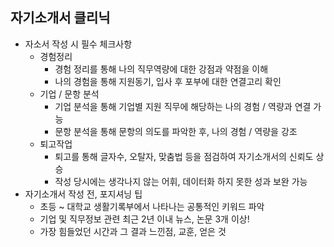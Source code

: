## 자기소개서 클리닉

* 자소서 작성 시 필수 체크사항
  * 경험정리
    * 경험 정리를 통해 나의 직무역량에 대한 강점과 약점을 이해
    * 나의 경험을 통해 지원동기, 입사 후 포부에 대한 연결고리 확인
  * 기업 / 문항 분석
    * 기업 분석을 통해 기업별 지원 직무에 해당하는 나의 경험 / 역량과 연결 가능
    * 문항 분석을 통해 문항의 의도를 파악한 후, 나의 경험 / 역량을 강조
  * 퇴고작업
    * 퇴고를 통해 글자수, 오탈자, 맞춤법 등을 점검하여 자기소개서의 신뢰도 상승
    * 작성 당시에는 생각나지 않는 어휘, 데이터화 하지 못한 성과 보완 가능
* 자기소개서 작성 전, 포지셔닝 팁
  * 초등 ~ 대학교 생활기록부에서 나타나는 공통적인 키워드 파악
  * 기업 및 직무정보 관련 최근 2년 이내 뉴스, 논문 3개 이상!
  * 가장 힘들었던 시간과 그 결과 느낀점, 교훈, 얻은 것